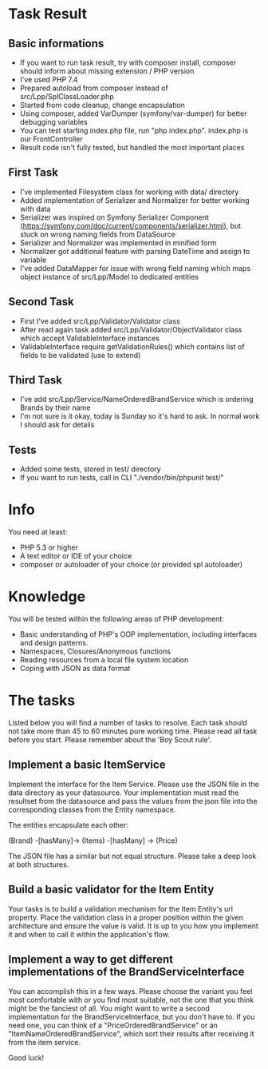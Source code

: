 # Task Result

## Basic informations

* If you want to run task result, try with composer install, composer should inform about missing extension / PHP version
* I've used PHP 7.4
* Prepared autoload from composer instead of src/Lpp/SplClassLoader.php
* Started from code cleanup, change encapsulation
* Using composer, added VarDumper (symfony/var-dumper) for better debugging variables
* You can test starting index.php file, run "php index.php". index.php is our FrontController
* Result code isn't fully tested, but handled the most important places


## First Task

* I've implemented Filesystem class for working with data/ directory
* Added implementation of Serializer and Normalizer for better working with data
* Serializer was inspired on Symfony Serializer Component (https://symfony.com/doc/current/components/serializer.html), but stuck on wrong naming fields from DataSource
* Serializer and Normalizer was implemented in minified form
* Normalizer got additional feature with parsing DateTime and assign to variable
* I've added DataMapper for issue with wrong field naming which maps object instance of src/Lpp/Model to dedicated entities

## Second Task

* First I've added src/Lpp/Validator/Validator class
* After read again task added src/Lpp/Validator/ObjectValidator class which accept ValidableInterface instances
* ValidableInterface require getValidationRules() which contains list of fields to be validated (use to extend)

## Third Task

* I've add src/Lpp/Service/NameOrderedBrandService which is ordering Brands by their name
* I'm not sure is it okay, today is Sunday so it's hard to ask. In normal work I should ask for details

## Tests

* Added some tests, stored in test/ directory
* If you want to run tests, call in CLI "./vendor/bin/phpunit test/"


# Info

You need at least:

* PHP 5.3 or higher
* A text editor or IDE of your choice
* composer or autoloader of your choice (or provided spl autoloader)

# Knowledge

You will be tested within the following areas of PHP development:

* Basic understanding of PHP's OOP implementation, including interfaces and design patterns.
* Namespaces, Closures/Anonymous functions
* Reading resources from a local file system location
* Coping with JSON as data format

# The tasks

Listed below you will find a number of tasks to resolve. Each task should not take more than 45 to 60 minutes pure working time.
Please read all task before you start.
Please remember about the 'Boy Scout rule'.

## Implement a basic ItemService

Implement the interface for the Item Service. Please use the JSON file in the data directory as your datasource.
Your implementation must read the resultset from the datasource and pass the values from the json file into the corresponding classes from the Entity namespace.

The entities encapsulate each other:

(Brand) -[hasMany]-> (Items) -[hasMany] -> (Price)

The JSON file has a similar but not equal structure. Please take a deep look at both structures.

## Build a basic validator for the Item Entity

Your tasks is to build a validation mechanism for the Item Entity's url property.
Place the validation class in a proper position within the given architecture and ensure the value is valid.
It is up to you how you implement it and when to call it within the application's flow.

## Implement a way to get different implementations of the BrandServiceInterface

You can accomplish this in a few ways.
Please choose the variant you feel most comfortable with or you find most suitable, not the one that you think might be the fanciest of all.
You might want to write a second implementation for the BrandServiceInterface, but you don't have to.
If you need one, you can think of a "PriceOrderedBrandService" or an "ItemNameOrderedBrandService", which sort their results after receiving it from the item service.

Good luck!
